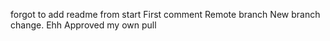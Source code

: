 forgot to add readme from start
First comment
Remote branch 
New branch change.
Ehh Approved my own pull


